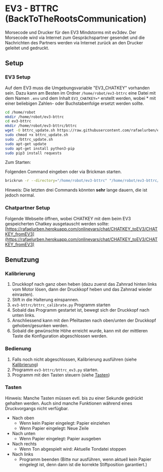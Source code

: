 # EV3 - BTTRC (BackToTheRootsCommunication)

Morsecode und Drucker für den EV3 Mindstorms mit ev3dev. Der Morsecode wird via Internet zum Gesprächspartner gesendet und die Nachrichten des Partners werden via Internet zurück an den Drucker geleitet und gedruckt.

## Setup

### EV3 Setup

Auf dem EV3 muss die Umgebungsvariable "EV3_CHATKEY" vorhanden sein.
Dazu kann am Besten im Ordner `/home/robot/ev3-bttrc` eine Datei mit dem Namen `.env` und dem Inhalt `EV3_CHATKEY=*` erstellt werden, wobei * mit einer beliebigen Zahlen- oder Buchstabenfolge ersetzt werden sollte.

```bash
cd /home/robot
mkdir /home/robot/ev3-bttrc
cd ev3-bttrc
mkdir /home/robot/ev3-bttrc/bttrc
wget -O bttrc_update.sh https://raw.githubusercontent.com/rafaelurben/ev3-bttrc/master/bttrc_update.sh
sudo chmod +x bttrc_update.sh
sudo ./bttrc_update.sh
sudo apt-get update
sudo apt-get install python3-pip
sudo pip3 install requests
```

Zum Starten:

Folgenden Command eingeben oder via Brickman starten.

```bash
brickrun -r --directory="/home/robot/ev3-bttrc" "/home/robot/ev3-bttrc/bttrc_ev3.py"
```

Hinweis: Die letzten drei Commands könnten **sehr** lange dauern, die ist jedoch normal.

### Chatpartner Setup

Folgende Webseite öffnen, wobei CHATKEY mit dem beim EV3 gespeicherten Chatkey ausgetauscht werden sollte: [https://rafaelurben.herokuapp.com/onlinevars/chat/CHATKEY_toEV3/CHATKEY_fromEV3](https://rafaelurben.herokuapp.com/onlinevars/chat/CHATKEY_toEV3/CHATKEY_fromEV3)

## Benutzung

### Kalibrierung

1. Druckkopf nach ganz oben heben (dazu zuerst das Zahnrad hinten links vom Motor lösen, dann der Druckkopf heben und das Zahnrad wieder einrasten).
2. Stift in die Halterung einspannen.
3. `ev3-bttrc/bttrc_calibrate.py` Programm starten
4. Sobald das Programm gestartet ist, bewegt sich der Druckkopf nach unten links.
5. Anschliessend kann mit den Pfeiltasten nach oben/unten der Druckkopf gehoben/gesunken werden.
6. Sobald die gewünschte Höhe erreicht wurde, kann mit der mittleren Taste die Konfiguration abgeschlossen werden.

### Bedienung

1. Falls noch nicht abgeschlossen, Kalibrierung ausführen (siehe [Kalibrierung](#kalibrierung))
2. Programm `ev3-bttrc/bttrc_ev3.py` starten.
3. Programm mit den Tasten steuern (siehe [Tasten](#tasten))

### Tasten

Hinweis: Manche Tasten müssen evtl. bis zu einer Sekunde gedrückt gehalten werden. Auch sind manche Funktionen während eines Druckvorgangs nicht verfügbar.

- Nach oben
  - Wenn kein Papier eingelegt: Papier einziehen
  - Wenn Papier eingelegt: Neue Zeile
- Nach unten
  - Wenn Papier eingelegt: Papier ausgeben
- Nach rechts
  - Wenn Ton abgespielt wird: Aktuelle Tondatei stoppen
- Nach links
  - Programm beenden (Bitte nur ausführen, wenn aktuell kein Papier eingelegt ist, denn dann ist die korrekte Stiftposition garantiert.)
